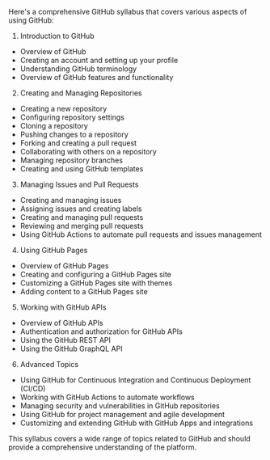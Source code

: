 Here's a comprehensive GitHub syllabus that covers various aspects of using GitHub:

1. Introduction to GitHub
- Overview of GitHub
- Creating an account and setting up your profile
- Understanding GitHub terminology
- Overview of GitHub features and functionality

2. Creating and Managing Repositories
- Creating a new repository
- Configuring repository settings
- Cloning a repository
- Pushing changes to a repository
- Forking and creating a pull request
- Collaborating with others on a repository
- Managing repository branches
- Creating and using GitHub templates

3. Managing Issues and Pull Requests
- Creating and managing issues
- Assigning issues and creating labels
- Creating and managing pull requests
- Reviewing and merging pull requests
- Using GitHub Actions to automate pull requests and issues management

4. Using GitHub Pages
- Overview of GitHub Pages
- Creating and configuring a GitHub Pages site
- Customizing a GitHub Pages site with themes
- Adding content to a GitHub Pages site

5. Working with GitHub APIs
- Overview of GitHub APIs
- Authentication and authorization for GitHub APIs
- Using the GitHub REST API
- Using the GitHub GraphQL API

6. Advanced Topics
- Using GitHub for Continuous Integration and Continuous Deployment (CI/CD)
- Working with GitHub Actions to automate workflows
- Managing security and vulnerabilities in GitHub repositories
- Using GitHub for project management and agile development
- Customizing and extending GitHub with GitHub Apps and integrations

This syllabus covers a wide range of topics related to GitHub and should provide a comprehensive understanding of the platform.